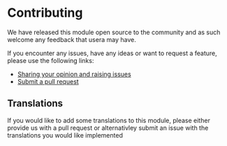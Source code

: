# Contributing

We have released this module open source to the community and as such welcome
any feedback that usera may have.

If you encounter any issues, have any ideas or want to request a feature, please
use the following links:

 * [Sharing your opinion and raising issues](https://github.com/silvercommerce/dashboard/issues)
 * [Submit a pull request](https://github.com/silvercommerce/dashboard/pulls)

## Translations

If you would like to add some translations to this module, please either provide
us with a pull request or alternativley submit an issue with the translations you
would like implemented